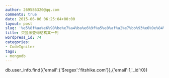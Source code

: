 ```yaml
---
author: 269586320@qq.com
comments: true
date: 2015-06-06 06:25:04+00:00
layout: post
slug: '%e5%8f%aa%e6%98%be%e7%a4%ba%e6%9f%a5%e8%af%a2%e7%bb%93%e6%9e%84%e6%9f%90%e4%b8%80%e5%88%97'
title: 只显示查询结构某一列
wordpress_id: 74
categories:
- CodeIgniter
tags:
- mongodb
---
```






db.user_info.find({'email':{'$regex':'fitshike.com'}},{'email':1,'_id':0})

